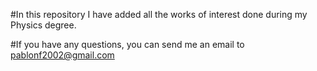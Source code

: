 #In this repository I have added all the works of interest done during my Physics degree.

#If you have any questions, you can send me an email to pablonf2002@gmail.com

